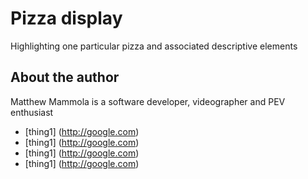 # Pizza display
Highlighting one particular pizza and associated descriptive elements
## About the author
Matthew Mammola is a software developer, videographer and PEV enthusiast
- [thing1] (http://google.com)
- [thing1] (http://google.com)
-  [thing1] (http://google.com)
-  [thing1] (http://google.com)
